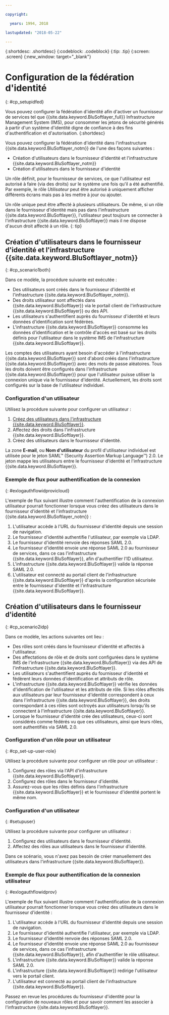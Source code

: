 ```yaml
---

copyright:

  years: 1994, 2018

lastupdated: "2018-05-22"

---
```


{:shortdesc: .shortdesc}
{:codeblock: .codeblock}
{:tip: .tip}
{:screen: .screen}
{:new_window: target="_blank"}

# Configuration de la fédération d'identité
{: #cp_setupidfed}

Vous pouvez configurer la fédération d'identité afin d'activer un fournisseur de services tel que {{site.data.keyword.BluSoftlayer_full}} Infrastructure Management System (IMS), pour consommer les jetons de sécurité générés à partir d'un système d'identité digne de confiance à des fins d'authentification et d'autorisation.
{:shortdesc}

Vous pouvez configurer la fédération d'identité dans l'infrastructure {{site.data.keyword.BluSoftlayer_notm}} de l'une des façons suivantes :
* Création d'utilisateurs dans le fournisseur d'identité et l'infrastructure {{site.data.keyword.BluSoftlayer_notm}}
* Création d'utilisateurs dans le fournisseur d'identité

Un rôle définit, pour le fournisseur de services, ce que l'utilisateur est autorisé à faire (via des droits) sur le système une fois qu'il a été authentifié. Par exemple, le rôle *Utilisateur* peut être autorisé à uniquement afficher différents écrans mais pas à les mettre à jour ou ajouter.

Un rôle unique peut être affecté à plusieurs utilisateurs. De même, si un rôle dans le fournisseur d'identité mais pas dans l'infrastructure {{site.data.keyword.BluSoftlayer}}, l'utilisateur peut toujours se connecter à l'infrastructure {{site.data.keyword.BluSoftlayer}} mais il ne dispose d'aucun droit affecté à un rôle.
{: tip}


## Création d'utilisateurs dans le fournisseur d'identité et l'infrastructure {{site.data.keyword.BluSoftlayer_notm}}
{: #cp_scenario1both}

Dans ce modèle, la procédure suivante est exécutée :
* Des utilisateurs sont créés dans le fournisseur d'identité et l'infrastructure {{site.data.keyword.BluSoftlayer_notm}}.
* Des droits utilisateur sont affectés dans {{site.data.keyword.BluSoftlayer}} via le portail client de l'infrastructure {{site.data.keyword.BluSoftlayer}} ou des API.
* Les utilisateurs s'authentifient auprès du fournisseur d'identité et leurs données d'identification sont fédérées.
* L'infrastructure {{site.data.keyword.BluSoftlayer}} consomme les données d'identification et le contrôle d'accès est basé sur les droits définis pour l'utilisateur dans le système IMS de l'infrastructure {{site.data.keyword.BluSoftlayer}}.

Les comptes des utilisateurs ayant besoin d'accéder à l'infrastructure {{site.data.keyword.BluSoftlayer}} sont d'abord créés dans l'infrastructure {{site.data.keyword.BluSoftlayer}} avec des mots de passe aléatoires. Tous les droits doivent être configurés dans l'infrastructure {{site.data.keyword.BluSoftlayer}} pour que l'utilisateur puisse utiliser la connexion unique via le fournisseur d'identité. Actuellement, les droits sont configurés sur la base de l'utilisateur individuel.

### Configuration d'un utilisateur
Utilisez la procédure suivante pour configurer un utilisateur :

1. [Créez des utilisateurs dans l'infrastructure {{site.data.keyword.BluSoftlayer}}](/docs/customer-portal/cpmanacctadduser.html#customerportal_addusertocpacct).
2. Affectez des droits dans l'infrastructure {{site.data.keyword.BluSoftlayer}}.
3. Créez des utilisateurs dans le fournisseur d'identité.

La zone **E-mail**, ou **Nom d'utilisateur** du profil d'utilisateur individuel est utilisée pour le jeton SAML&trade; (Security Assertion Markup Language&trade;) 2.0. Le jeton mappe les utilisateurs entre le fournisseur d'identité et l'infrastructure {{site.data.keyword.BluSoftlayer}}.

### Exemple de flux pour authentification de la connexion
{: #exlogauthflowidprovicloud}

L'exemple de flux suivant illustre comment l'authentification de la connexion utilisateur pourrait fonctionner lorsque vous créez des utilisateurs dans le fournisseur d'identité et l'infrastructure {{site.data.keyword.BluSoftlayer_notm}} :
1. L'utilisateur accède à l'URL du fournisseur d'identité depuis une session de navigation.
2. Le fournisseur d'identité authentifie l'utilisateur, par exemple via LDAP.
3. Le fournisseur d'identité renvoie des réponses SAML 2.0.
4. Le fournisseur d'identité envoie une réponse SAML 2.0 au fournisseur de services, dans ce cas l'infrastructure {{site.data.keyword.BluSoftlayer}}, afin d'authentifier l'ID utilisateur.
5. L'infrastructure {{site.data.keyword.BluSoftlayer}} valide la réponse SAML 2.0.
6. L'utilisateur est connecté au portail client de l'infrastructure {{site.data.keyword.BluSoftlayer}} d'après la configuration sécurisée entre le fournisseur d'identité et l'infrastructure {{site.data.keyword.BluSoftlayer}}.


## Création d'utilisateurs dans le fournisseur d'identité
{: #cp_scenario2idp}

Dans ce modèle, les actions suivantes ont lieu :
* Des rôles sont créés dans le fournisseur d'identité et affectés à l'utilisateur.
* Des affectations de rôle et de droits sont configurées dans le système IMS de l'infrastructure {{site.data.keyword.BluSoftlayer}} via des API de l'infrastructure {{site.data.keyword.BluSoftlayer}}.
* Les utilisateurs s'authentifient auprès du fournisseur d'identité et fédèrent leurs données d'identification et attributs de rôle.
* L'infrastructure {{site.data.keyword.BluSoftlayer}} vérifie les données d'identification de l'utilisateur et les attributs de rôle. Si les rôles affectés aux utilisateurs par leur fournisseur d'identité correspondent à ceux dans l'infrastructure {{site.data.keyword.BluSoftlayer}}, des droits correspondant à ces rôles sont octroyés aux utilisateurs lorsqu'ils se connectent à l'infrastructure {{site.data.keyword.BluSoftlayer}}.
* Lorsque le fournisseur d'identité crée des utilisateurs, ceux-ci sont considérés comme fédérés vu que ces utilisateurs, ainsi que leurs rôles, sont authentifiés via SAML 2.0.

### Configuration d'un rôle pour un utilisateur
{: #cp_set-up-user-role}

Utilisez la procédure suivante pour configurer un rôle pour un utilisateur :

1. Configurez des rôles via l'API d'infrastructure {{site.data.keyword.BluSoftlayer}}.
2. Configurez des rôles dans le fournisseur d'identité.
3. Assurez-vous que les rôles définis dans l'infrastructure {{site.data.keyword.BluSoftlayer}} et le fournisseur d'identité portent le même nom.

### Configuration d'un utilisateur
{: #setupuser}

Utilisez la procédure suivante pour configurer un utilisateur :

1. Configurez des utilisateurs dans le fournisseur d'identité.
2. Affectez des rôles aux utilisateurs dans le fournisseur d'identité.

Dans ce scénario, vous n'avez pas besoin de créer manuellement des utilisateurs dans l'infrastructure {{site.data.keyword.BluSoftlayer}}.

### Exemple de flux pour authentification de la connexion utilisateur
{: #exlogauthflowidprov}

L'exemple de flux suivant illustre comment l'authentification de la connexion utilisateur pourrait fonctionner lorsque vous créez des utilisateurs dans le fournisseur d'identité :
1. L'utilisateur accède à l'URL du fournisseur d'identité depuis une session de navigation.
2. Le fournisseur d'identité authentifie l'utilisateur, par exemple via LDAP.
3. Le fournisseur d'identité renvoie des réponses SAML 2.0.
4. Le fournisseur d'identité envoie une réponse SAML 2.0 au fournisseur de services, dans ce cas l'infrastructure {{site.data.keyword.BluSoftlayer}}, afin d'authentifier le rôle utilisateur.
5. L'infrastructure {{site.data.keyword.BluSoftlayer}} valide la réponse SAML 2.0.
6. L'infrastructure {{site.data.keyword.BluSoftlayer}} redirige l'utilisateur vers le portail client.
7. L'utilisateur est connecté au portail client de l'infrastructure {{site.data.keyword.BluSoftlayer}}.

Passez en revue les procédures du fournisseur d'identité pour la configuration de nouveaux rôles et pour savoir comment les associer à l'infrastructure {{site.data.keyword.BluSoftlayer}}.
